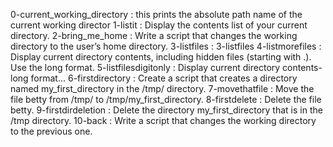 0-current_working_directory	: this prints the absolute path name of the current working director
1-listit        		: Display the contents list of your current directory.
2-bring_me_home 		: Write a script that changes the working directory to the user’s home directory.
3-listfiles 			: 3-listfiles
4-listmorefiles 		: Display current directory contents, including hidden files (starting with .). Use the long format.
5-listfilesdigitonly		: Display current directory contents-long format...
6-firstdirectory		: Create a script that creates a directory named my_first_directory in the /tmp/ directory.
7-movethatfile			: Move the file betty from /tmp/ to /tmp/my_first_directory.
8-firstdelete			: Delete the file betty.
9-firstdirdeletion		: Delete the directory my_first_directory that is in the /tmp directory.
10-back				: Write a script that changes the working directory to the previous one.



